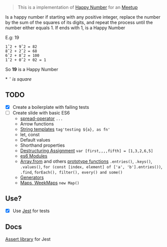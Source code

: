 > This is a implementation of [Happy Number][11] for an [Meetup][10]

Is a happy number if starting with any positive integer, replace the number by the sum of the squares of its digits, and repeat the process until the number either equals 1. If ends with 1, is a Happy Number

E.g: 19

    1ˆ2 + 9ˆ2 = 82
    8ˆ2 + 2ˆ2 = 68
    6ˆ2 + 8ˆ2 = 100
    1ˆ2 + 0ˆ2 + 02 = 1
    
So **19** is a Happy Number

\* *`ˆ` is square*

## TODO
 - [x] Create a boilerplate with failing tests
 - [ ] Create slide with basic ES6
   * [spread-operator][1] `...`
   * Arrow functions
   * [String templates][2] `tag'testing ${a}, as fn'`
   * let, const
   * Default values
   * Shorthand properties
   * [Destructuring Assignment][3] `var [first,,,,fifth] = [1,3,2,6,5]`
   * [es6 Modules][4]
   * [Array.from][5] and others [prototype functions][8] `.entries()`, `.keys()`, `.values()`, `for (const [index, element] of ['a', 'b'].entries())`, `.find`, `forEach(), filter(), every() and some()`
   * [Generators][6]
   * [Maps, WeekMaps][7] `new Map()`
 
 ## Use?
 - [x] Use [Jest][0] for tests
 
 ## Docs
  [Assert library][9] for Jest
 
 [0]: https://egghead.io/lessons/javascript-track-project-code-coverage-with-jest?utm_content=buffer989b1&utm_medium=social&utm_source=twitter.com&utm_campaign=buffer
 [1]: https://egghead.io/lessons/ecmascript-6-using-the-es6-spread-operator?series=learn-es6-ecmascript-2015
 [2]: https://egghead.io/lessons/ecmascript-6-string-templates?series=learn-es6-ecmascript-2015
 [3]: https://egghead.io/lessons/ecmascript-6-destructuring-assignment?series=learn-es6-ecmascript-2015
 [4]: https://egghead.io/lessons/ecmascript-6-es6-modules-es2015-import-and-export?series=learn-es6-ecmascript-2015
 [5]: https://egghead.io/lessons/ecmascript-6-converting-an-array-like-object-into-an-array-with-array-from?series=learn-es6-ecmascript-2015
 [6]: https://egghead.io/lessons/ecmascript-6-generators?series=learn-es6-ecmascript-2015
 [7]: https://egghead.io/lessons/ecmascript-6-maps-and-weakmaps-with-es6?series=learn-es6-ecmascript-2015
 [8]: https://www.airpair.com/javascript/posts/mastering-es6-higher-order-functions-for-arrays
 [9]: https://facebook.github.io/jest/docs/api.html#writing-assertions-with-expect
 [10]: https://www.meetup.com/js-dojo-bh/events/233480372/
 [11]: https://en.wikipedia.org/wiki/Happy_number